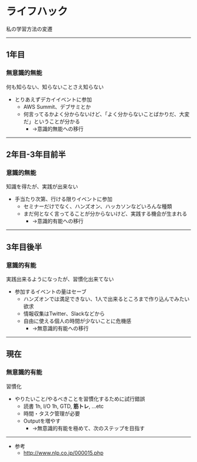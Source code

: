# ライフハック
私の学習方法の変遷

---

## 1年目

### 無意識的無能
何も知らない、知らないことさえ知らない

* とりあえずデカイイベントに参加
	* AWS Summit、デブサミとか
	* 何言ってるかよく分からないけど、「よく分からないことばかりだ、大変だ」ということが分かる
		* →意識的無能への移行

---

## 2年目-3年目前半

### 意識的無能
知識を得たが、実践が出来ない

* 手当たり次第、行ける限りイベントに参加
	* セミナーだけでなく、ハンズオン、ハッカソンなどいろんな種類
	* まだ何となく言ってることが分からないけど、実践する機会が生まれる
		* →意識的有能への移行

---

## 3年目後半

### 意識的有能
実践出来るようになったが、習慣化出来てない

* 参加するイベントの量はセーブ
	* ハンズオンでは満足できない、1人で出来るところまで作り込んでみたい欲求
	* 情報収集はTwitter、Slackなどから
	* 自由に使える個人の時間が少ないことに危機感
		* →無意識的有能への移行

--- 

## 現在

### 無意識的有能
習慣化

* やりたいこと/やるべきことを習慣化するために試行錯誤
	* 読書 1h, I/O 1h, GTD,  **筋トレ**, ...etc
	* 時間・タスク管理が必要
	* Outputを増やす
		* →無意識的有能を極めて、次のステップを目指す

---

* 参考
	* http://www.nlp.co.jp/000015.php